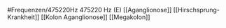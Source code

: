 #Frequenzen/475220Hz
475220 Hz (E)
[[Aganglionose]]
[[Hirschsprung-Krankheit]]
[[Kolon Aganglionose]]
[[Megakolon]]